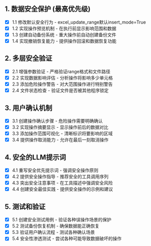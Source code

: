 ## 1. 数据安全保护 (最高优先级)
- [x] 1.1 修改默认安全行为 - excel_update_range默认insert_mode=True
- [x] 1.2 实现操作预览机制 - 在执行前显示影响范围和数据
- [x] 1.3 创建自动备份系统 - 重大操作前自动创建备份文件
- [x] 1.4 实现撤销恢复能力 - 提供操作回滚和数据恢复功能

## 2. 多层安全验证
- [x] 2.1 增强参数验证 - 严格验证range格式和文件路径
- [x] 2.2 实现数据影响评估 - 分析操作将影响多少单元格
- [x] 2.3 添加危险操作警告 - 对大范围操作进行特别警告
- [x] 2.4 文件状态检查 - 验证文件是否被其他程序锁定

## 3. 用户确认机制
- [x] 3.1 创建操作确认步骤 - 危险操作需要明确确认
- [x] 3.2 实现操作摘要显示 - 显示操作前后的数据对比
- [x] 3.3 添加操作范围可视化 - 清晰标识将要影响的区域
- [x] 3.4 提供操作取消能力 - 允许在最后一刻取消操作

## 4. 安全的LLM提示词
- [x] 4.1 重写安全优先提示词 - 强调安全操作原则
- [x] 4.2 提供安全操作指导 - 推荐安全的工具调用序列
- [x] 4.3 突出安全注意事项 - 在工具描述中强调安全风险
- [x] 4.4 创建安全最佳实践 - 提供安全操作的示例和建议

## 5. 测试和验证
- [x] 5.1 创建安全测试用例 - 验证各种误操作场景的保护
- [x] 5.2 测试备份恢复机制 - 确保数据能正确恢复
- [x] 5.3 验证用户确认流程 - 测试各种确认场景
- [x] 5.4 安全性渗透测试 - 尝试各种可能导致数据破坏的操作
